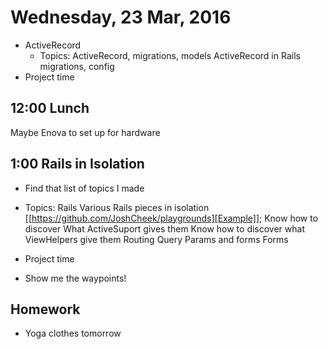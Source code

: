 Wednesday, 23 Mar, 2016
=======================

* ActiveRecord
  * Topics: ActiveRecord, migrations, models ActiveRecord in Rails migrations, config
* Project time

12:00 Lunch
-----------

Maybe Enova to set up for hardware

1:00 Rails in Isolation
-----------------------
* Find that list of topics I made
* Topics: Rails Various Rails pieces in isolation [[https://github.com/JoshCheek/playgrounds][Example]]; Know how to discover What ActiveSuport gives them Know how to discover what ViewHelpers give them Routing Query Params and forms Forms

* Project time
* Show me the waypoints!

Homework
--------

* Yoga clothes tomorrow

